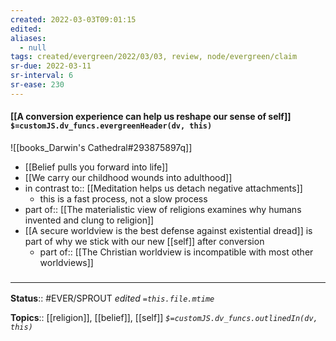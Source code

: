 ```yaml
---
created: 2022-03-03T09:01:15 
edited: 
aliases:
  - null
tags: created/evergreen/2022/03/03, review, node/evergreen/claim
sr-due: 2022-03-11
sr-interval: 6
sr-ease: 230
---
```


#### [[A conversion experience can help us reshape our sense of self]] `$=customJS.dv_funcs.evergreenHeader(dv, this)`

![[books_Darwin's Cathedral#293875897q]]

- [[Belief pulls you forward into life]]
- [[We carry our childhood wounds into adulthood]]
- in contrast to:: [[Meditation helps us detach negative attachments]]
	- this is a fast process, not a slow process
- part of:: [[The materialistic view of religions examines why humans invented and clung to religion]]
- [[A secure worldview is the best defense against existential dread]] is part of why we stick with our new [[self]] after conversion
	- part of:: [[The Christian worldview is incompatible with most other worldviews]]

### <hr class="footnote"/>

**Status**:: #EVER/SPROUT
*edited `=this.file.mtime`*

**Topics**:: [[religion]], [[belief]], [[self]]
*`$=customJS.dv_funcs.outlinedIn(dv, this)`*
